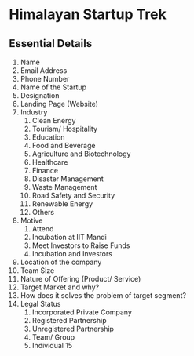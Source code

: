# Himalayan Startup Trek

## Essential Details
1. Name
2. Email Address
3. Phone Number
4. Name of the Startup
5. Designation 
6. Landing Page (Website)
7. Industry 
    1. Clean Energy 
    2. Tourism/ Hospitality
    3. Education 
    4. Food and Beverage
    5. Agriculture and Biotechnology
    6. Healthcare
    7. Finance
    8. Disaster Management
    9. Waste Management 
    10. Road Safety and Security
    11. Renewable Energy
    12. Others
8. Motive
    1. Attend
    2. Incubation at IIT Mandi 
    3. Meet Investors to Raise Funds
    4. Incubation and Investors
9. Location of the company
10. Team Size
11. Nature of Offering (Product/ Service)
12. Target Market and why?
13. How does it solves the problem of target segment?
14. Legal Status
    1. Incorporated Private Company
    2. Registered Partnership
    3. Unregistered Partnership
    4. Team/ Group 
    5. Individual
15
